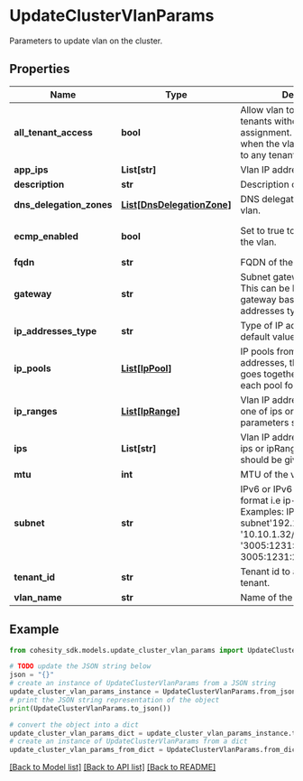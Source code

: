 # UpdateClusterVlanParams

Parameters to update vlan on the cluster.

## Properties

Name | Type | Description | Notes
------------ | ------------- | ------------- | -------------
**all_tenant_access** | **bool** | Allow vlan to be used by all tenants without explicit assignment. Set to true only when the vlan is not assigned to any tenant. | [optional] [default to False]
**app_ips** | **List[str]** | Vlan IP addresses for apps. | [optional] 
**description** | **str** | Description of the vlan. | [optional] 
**dns_delegation_zones** | [**List[DnsDelegationZone]**](DnsDelegationZone.md) | DNS delegation zones of the vlan. | [optional] 
**ecmp_enabled** | **bool** | Set to true to enable ECMP in the vlan. | [optional] [default to False]
**fqdn** | **str** | FQDN of the vlan. | [optional] 
**gateway** | **str** | Subnet gateway of the vlan. This can be Ipv4 or Ipv6 gateway based on the IP addresses type. | [optional] 
**ip_addresses_type** | **str** | Type of IP addresses. The default value is Ipv4. | [optional] 
**ip_pools** | [**List[IpPool]**](IpPool.md) | IP pools from the vlan ip addresses, the IPs in a pool goes together. One IP from each pool forms a VIP group. | [optional] 
**ip_ranges** | [**List[IpRange]**](IpRange.md) | Vlan IP address ranges, only one of ips or ipRanges parameters should be given. | [optional] 
**ips** | **List[str]** | Vlan IP addresses, only one of ips or ipRanges parameters should be given. | [optional] 
**mtu** | **int** | MTU of the vlan. | [optional] 
**subnet** | **str** | IPv6 or IPv6 subnet in CIDR format i.e ip-address/prefix. Examples: IPv4 subnet&#39;192.168.0.101/24&#39;, &#39;10.10.1.32/27&#39;. IPv6 subnet &#39;3005:1231:2006:0025::0/96&#39;, 3005:1231:2006:0025::0/128 | [optional] 
**tenant_id** | **str** | Tenant id to assign vlan to a tenant. | [optional] 
**vlan_name** | **str** | Name of the Vlan. | [optional] 

## Example

```python
from cohesity_sdk.models.update_cluster_vlan_params import UpdateClusterVlanParams

# TODO update the JSON string below
json = "{}"
# create an instance of UpdateClusterVlanParams from a JSON string
update_cluster_vlan_params_instance = UpdateClusterVlanParams.from_json(json)
# print the JSON string representation of the object
print(UpdateClusterVlanParams.to_json())

# convert the object into a dict
update_cluster_vlan_params_dict = update_cluster_vlan_params_instance.to_dict()
# create an instance of UpdateClusterVlanParams from a dict
update_cluster_vlan_params_from_dict = UpdateClusterVlanParams.from_dict(update_cluster_vlan_params_dict)
```
[[Back to Model list]](../README.md#documentation-for-models) [[Back to API list]](../README.md#documentation-for-api-endpoints) [[Back to README]](../README.md)


